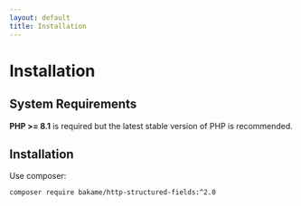 ```yaml
---
layout: default
title: Installation
---
```


# Installation

## System Requirements

**PHP >= 8.1** is required but the latest stable version of PHP is recommended.

## Installation

Use composer:

```
composer require bakame/http-structured-fields:^2.0
```
